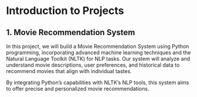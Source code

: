 # Introduction to Projects

## 1. Movie Recommendation System

In this project, we will build a Movie Recommendation System using Python programming, incorporating advanced machine learning techniques and the Natural Language Toolkit (NLTK) for NLP tasks. Our system will analyze and understand movie descriptions, user preferences, and historical data to recommend movies that align with individual tastes.

By integrating Python’s capabilities with NLTK’s NLP tools, this system aims to offer precise and personalized movie recommendations.
